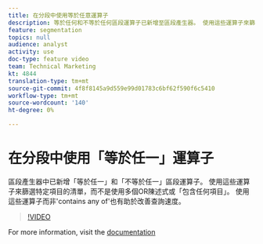 ```yaml
---
title: 在分段中使用等於任意運算子
description: 等於任何和不等於任何區段運算子已新增至區段產生器。 使用這些運算子來篩選特定項目的清單，而不是使用多個OR陳述式或「包含任一項」。 使用這些運算子而非包含任何運算子也有助於改善查詢速度。
feature: segmentation
topics: null
audience: analyst
activity: use
doc-type: feature video
team: Technical Marketing
kt: 4844
translation-type: tm+mt
source-git-commit: 4f8f8145a9d559e99d01783c6bf62f590f6c5410
workflow-type: tm+mt
source-wordcount: '140'
ht-degree: 0%

---
```



# 在分段中使用「等於任一」運算子

區段產生器中已新增「等於任一」和「不等於任一」區段運算子。 使用這些運算子來篩選特定項目的清單，而不是使用多個OR陳述式或「包含任何項目」。 使用這些運算子而非&#39;contains any of&#39;也有助於改善查詢速度。

>[!VIDEO](https://video.tv.adobe.com/v/32960/?quality=12)

For more information, visit the [documentation](https://docs.adobe.com/content/help/en/analytics/components/segmentation/segment-reference/seg-operators.html)
